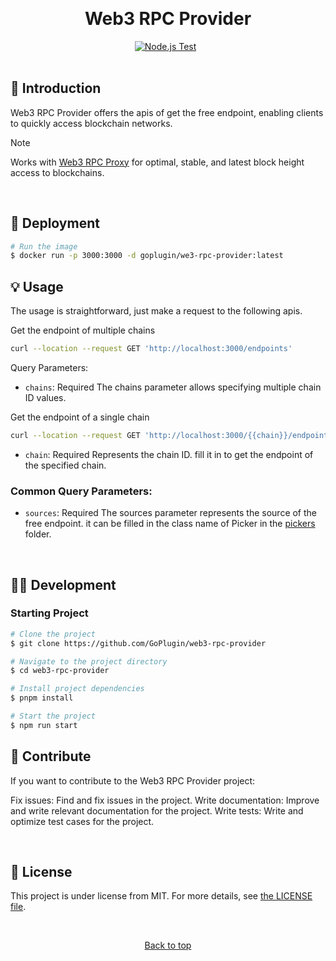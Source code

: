 <div align="center" id="top">

&#xa0;

</div>
<h1 align="center">Web3 RPC Provider</h1>
<div align="center">
  <a href="https://github.com/GoPlugin/web3-rpc-provider/actions/workflows/node.yml"><img alt="Node.js Test" src="https://github.com/GoPlugin/web3-rpc-provider/actions/workflows/node.yml/badge.svg"/></a>
  &#xa0;
</div>
<br>

## :dart: Introduction

Web3 RPC Provider offers the apis of get the free endpoint, enabling clients to quickly access blockchain networks.

> [!NOTE]
> Works with [Web3 RPC Proxy](https://github.com/GoPlugin/web3-rpc-proxy) for optimal, stable, and latest block height access to blockchains.

<br>

## :rocket: Deployment

```bash
# Run the image
$ docker run -p 3000:3000 -d goplugin/we3-rpc-provider:latest
```

## :bulb: Usage
The usage is straightforward, just make a request to the following apis.

Get the endpoint of multiple chains
```bash
curl --location --request GET 'http://localhost:3000/endpoints'
```

Query Parameters:

- `chains`: Required
    The chains parameter allows specifying multiple chain ID values.

Get the endpoint of a single chain
```bash
curl --location --request GET 'http://localhost:3000/{{chain}}/endpoints'
```

- `chain`: Required
    Represents the chain ID. fill it in to get the endpoint of the specified chain.

### Common Query Parameters:

- `sources`: Required
    The sources parameter represents the source of the free endpoint. it can be filled in the class name of Picker in the [pickers](src/pickers) folder.

<br>

## :technologist: Development

### Starting Project
```bash
# Clone the project
$ git clone https://github.com/GoPlugin/web3-rpc-provider

# Navigate to the project directory
$ cd web3-rpc-provider

# Install project dependencies
$ pnpm install

# Start the project
$ npm run start
```

## :busts_in_silhouette: Contribute
If you want to contribute to the Web3 RPC Provider project:

Fix issues: Find and fix issues in the project.
Write documentation: Improve and write relevant documentation for the project.
Write tests: Write and optimize test cases for the project.

<br>

## :memo: License
This project is under license from MIT. For more details, see [the LICENSE file](LICENSE).

&#xa0;

<div align="center"><a href="#top">Back to top</a></div>
